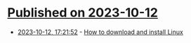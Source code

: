 # [Published on 2023-10-12](index.md)

* [2023-10-12, 17:21:52](https://lobste.rs/s/soz0c1/how_download_install_linux) - [How to download and install Linux](https://learn.microsoft.com/en-us/linux/install)
